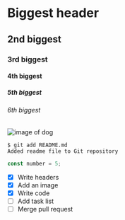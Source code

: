 # Biggest header
## 2nd biggest
### 3rd biggest
#### 4th biggest
##### 5th biggest
###### 6th biggest

![image of dog](https://github.com/Nathan-DL/skills-communicate-using-markdown/assets/162596512/43982d78-1427-47ba-aa30-6471a8f7bc76)

```
$ git add README.md
Added readme file to Git repository
```
``` javascript
const number = 5;
```

- [x] Write headers
- [x] Add an image
- [x] Write code
- [ ] Add task list
- [ ] Merge pull request
